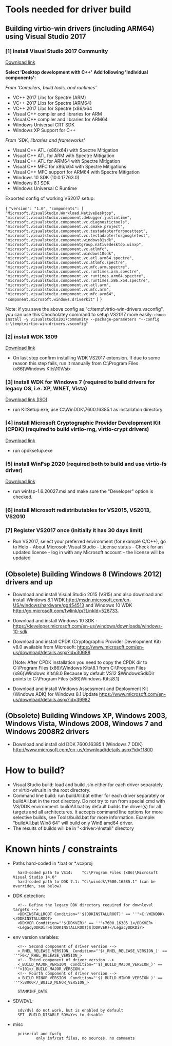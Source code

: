# Tools needed for driver build

## Building virtio-win drivers (including ARM64) using Visual Studio 2017

### [1] install Visual Studio 2017 Community
[Download link](https://visualstudio.microsoft.com/thank-you-downloading-visual-studio/?sku=Community&rel=15)

**Select 'Desktop development with C++'**
**Add following 'Individual components':**

_From 'Compilers, build tools, and runtimes'_

* VC++ 2017 Libs for Spectre (ARM)
* VC++ 2017 Libs for Spectre (ARM64)
* VC++ 2017 Libs for Spectre (x86/x64
* Visual C++ compiler and libraries for ARM
* Visual C++ compiler and libraries for ARM64
* Windows Universal CRT SDK 
* Windows XP Support for C++

_From 'SDK, libraries and frameworks'_

* Visual C++ ATL (x86/x64) with Spectre Mitigation
* Visual C++ ATL for ARM with Spectre Mitigation
* Visual C++ ATL for ARM64 with Spectre Mitigation
* Visual C++ MFC for x86/x64 with Spectre Mitigations
* Visual C++ MFC support for ARM64 with Spectre Mitigation
* Windows 10 SDK (10.0.17763.0)
* Windows 8.1 SDK
* Windows Universal C Runtime

Exported config of working VS2017 setup:

`{`
	`"version": "1.0",`
	`"components": [`
		`"Microsoft.VisualStudio.Workload.NativeDesktop",`
		`"microsoft.visualstudio.component.debugger.justintime",`
		`"microsoft.visualstudio.component.vc.diagnostictools",`
		`"microsoft.visualstudio.component.vc.cmake.project",`
		`"microsoft.visualstudio.component.vc.testadapterforboosttest",`
		`"microsoft.visualstudio.component.vc.testadapterforgoogletest",`
		`"microsoft.visualstudio.component.windows81sdk",`
		`"microsoft.visualstudio.componentgroup.nativedesktop.winxp",`
		`"microsoft.visualstudio.component.vc.atlmfc",`
		`"microsoft.visualstudio.component.windows10sdk",`
		`"microsoft.visualstudio.component.vc.atl.arm64.spectre",`
		`"microsoft.visualstudio.component.vc.atlmfc.spectre",`
		`"microsoft.visualstudio.component.vc.mfc.arm.spectre",`
		`"microsoft.visualstudio.component.vc.runtimes.arm.spectre",`
		`"microsoft.visualstudio.component.vc.runtimes.arm64.spectre",`
		`"microsoft.visualstudio.component.vc.runtimes.x86.x64.spectre",`
		`"microsoft.visualstudio.component.vc.atl.arm",`
		`"microsoft.visualstudio.component.vc.mfc.arm",`
		`"microsoft.visualstudio.component.vc.mfc.arm64",`
		`"component.microsoft.windows.driverkit"`
	`]`
`}`

Note: if you save the above config as "c:\temp\virtio-win-drivers.vsconfig", you can use this Chocholatey command to setup VS2017 more easily:
`choco install -y visualstudio2017community --package-parameters "--config c:\temp\virtio-win-drivers.vsconfig"`

### [2] install WDK 1809
[Download link](https://go.microsoft.com/fwlink/?linkid=2026156)
* On last step confirm installing WDK VS2017 extension. If due to some reason this step fails, run it manually from C:\Program Files (x86)\Windows Kits\10\Vsix

### [3] install WDK for Windows 7 (required to build drivers for legacy OS, i.e. XP, WNET, Vista)
[Download link (ISO)](https://download.microsoft.com/download/4/A/2/4A25C7D5-EFBE-4182-B6A9-AE6850409A78/GRMWDK_EN_7600_1.ISO)
* run KitSetup.exe, use C:\WinDDK\7600.16385.1 as installation directory

### [4] install Microsoft Cryptographic Provider Development Kit (CPDK) (required to build virtio-rng, virtio-crypt drivers)
[Download link](https://download.microsoft.com/download/1/7/6/176909B0-50F2-4DF3-B29B-830A17EA7E38/CPDK_RELEASE_UPDATE/cpdksetup.exe)
* run cpdksetup.exe

### [5] install WinFsp 2020 (required both to build and use virtio-fs driver)

[Download link](https://github.com/billziss-gh/winfsp/releases/download/v1.6/winfsp-1.6.20027.msi)

* run winfsp-1.6.20027.msi and make sure the "Developer" option is checked.

### [6] install Microsoft redistributables for VS2015, VS2013, VS2010

### [7] Register VS2017 once (initially it has 30 days limit)
* Run VS2017, select your preferred environment (for example C/C++), go to Help - About Microsoft Visual Studio - License status - Check for an updated license - log in with any Microsoft account - the license will be updated

## (Obsolete) Building Windows 8 (Windows 2012) drivers and up

* Download and install Visual Studio 2015 (VS15) 
and also download and install Windows 8.1 WDK http://msdn.microsoft.com/en-US/windows/hardware/gg454513 and Windows 10 WDK http://go.microsoft.com/fwlink/p/?LinkId=526733. 

* Download and install Windows 10 SDK - https://developer.microsoft.com/en-us/windows/downloads/windows-10-sdk

* Download and install CPDK (Cryptographic Provider Development Kit) v8.0 available from Microsoft:
https://www.microsoft.com/en-us/download/details.aspx?id=30688

    [Note: After CPDK installation you need to copy the CPDK dir
    to C:\Program Files (x86)\Windows Kits\8.1 from C:\Program Files (x86)\Windows Kits\8.0
    Because by default VS12 $WindowsSdkDir points to C:\Program Files (x86)\Windows Kits\8.1]

* Download and install Windows Assessment and Deployment Kit (Windows ADK) for Windows 8.1 Update
https://www.microsoft.com/en-us/download/details.aspx?id=39982

## (Obsolete) Building Windows XP, Windows 2003, Windows Vista, Windows 2008, Windows 7 and Windows 2008R2 drivers

* Download and install old DDK 7600.16385.1 (Windows 7 DDK) 
http://www.microsoft.com/en-us/download/details.aspx?id=11800

# How to build?

* Visual Studio build: load and build .sln either for each driver separately or virtio-win.sln in the root directory.
* Command line build: run buildAll.bat either for each driver separately or buildAll.bat in the root directory. Do not try to run from special cmd with VS/DDK environment. buildAll.bat by default builds the driver(s) for all targets and all architectures. It accepts command line options for more selective builds, see Tools/build.bat for more information. Example: "buildAll.bat Win8 64" will build only Win8 amd64 driver.
* The results of builds will be in "&lt;driver&gt;\Install" directory

# Known hints / constraints

* Paths hard-coded in *.bat or *.vcxproj

        hard-coded path to VS14:    "C:\Program Files (x86)\Microsoft Visual Studio 14.0"
        hard-coded path to DDK 7.1: "C:\winddk\7600.16385.1" (can be overriden, see below)

* DDK detection:

        <!-- Define the legacy DDK directory required for downlevel targets -->
        <DDKINSTALLROOT Condition="'$(DDKINSTALLROOT)' == ''">C:\WINDDK\</DDKINSTALLROOT>
        <DDKVER Condition="'$(DDKVER)' == ''">7600.16385.1</DDKVER>
        <LegacyDDKDir>$(DDKINSTALLROOT)$(DDKVER)</LegacyDDKDir>

* env version variables:

        <!-- Second component of driver version -->
        <_RHEL_RELEASE_VERSION_ Condition="'$(_RHEL_RELEASE_VERSION_)' == ''">6</_RHEL_RELEASE_VERSION_>
        <!-- Third component of driver version -->
        <_BUILD_MAJOR_VERSION_ Condition="'$(_BUILD_MAJOR_VERSION_)' == ''">101</_BUILD_MAJOR_VERSION_>
        <!-- Fourth component of driver version -->
        <_BUILD_MINOR_VERSION_ Condition="'$(_BUILD_MINOR_VERSION_)' == ''">58000</_BUILD_MINOR_VERSION_>
        
        STAMPINF_DATE

* SDV/DVL:

        sdv/dvl do not work, but is enabled by default
        SET _BUILD_DISABLE_SDV=Yes to disable

* misc

        pciserial and fwcfg
                only inf/cat files, no sources, no comments